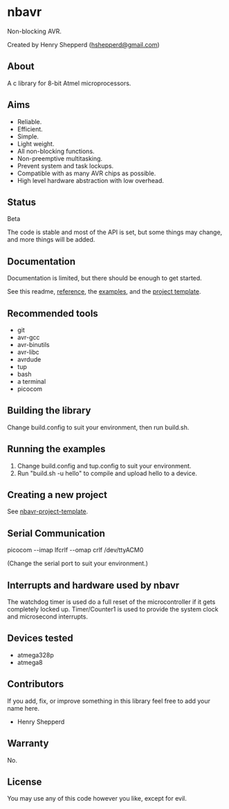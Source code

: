 # nbavr

Non-blocking AVR.

Created by Henry Shepperd (hshepperd@gmail.com)

## About
A c library for 8-bit Atmel microprocessors.

## Aims
* Reliable.
* Efficient.
* Simple.
* Light weight.
* All non-blocking functions.
* Non-preemptive multitasking.
* Prevent system and task lockups.
* Compatible with as many AVR chips as possible.
* High level hardware abstraction with low overhead.

## Status
Beta

The code is stable and most of the API is set, but some things may change, and more things will be added.

## Documentation
Documentation is limited, but there should be enough to get started.

See this readme, [reference](reference.md), the [examples](examples/), and the [project template](https://github.com/xenris/nbavr-project-template).

## Recommended tools
* git
* avr-gcc
* avr-binutils
* avr-libc
* avrdude
* tup
* bash
* a terminal
* picocom

## Building the library
Change build.config to suit your environment, then run build.sh.

## Running the examples
1. Change build.config and tup.config to suit your environment.
1. Run "build.sh -u hello" to compile and upload hello to a device.

## Creating a new project
See [nbavr-project-template](https://github.com/xenris/nbavr-project-template).

## Serial Communication
picocom --imap lfcrlf --omap crlf /dev/ttyACM0

(Change the serial port to suit your environment.)

## Interrupts and hardware used by nbavr
The watchdog timer is used do a full reset of the microcontroller if it gets completely locked up.
Timer/Counter1 is used to provide the system clock and microsecond interrupts.

## Devices tested
* atmega328p
* atmega8

## Contributors
If you add, fix, or improve something in this library feel free to add your name here.
* Henry Shepperd

## Warranty
No.

## License
You may use any of this code however you like, except for evil.
